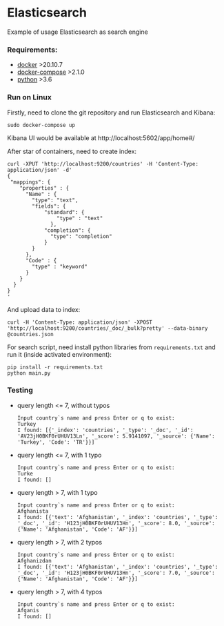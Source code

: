 # Elasticsearch

Example of usage Elasticsearch as search engine

### Requirements:
 - [docker](https://docs.docker.com/get-docker/) >20.10.7
 - [docker-compose](https://docs.docker.com/compose/install/) >2.1.0
 - [python](https://www.python.org/) >3.6

### Run on Linux

Firstly, need to clone the git repository and run Elasticsearch and Kibana:
```shell
sudo docker-compose up
```
Kibana UI would be available at http://localhost:5602/app/home#/

After star of containers, need to create index:
```shell
curl -XPUT 'http://localhost:9200/countries' -H 'Content-Type: application/json' -d'
{
 "mappings": {
    "properties" : {
      "Name" : {
        "type": "text",
        "fields": {
            "standard": {
                "type" : "text"
              },  
            "completion": {
              "type": "completion"
            }
        }              
      },
      "Code" : {
        "type" : "keyword"
      }
    }
  }
}
'
```

And upload data to index:
```shell
curl -H 'Content-Type: application/json' -XPOST 'http://localhost:9200/countries/_doc/_bulk?pretty' --data-binary @countries.json
```

For search script, need install python libraries from `requirements.txt` and run it (inside activated environment): 
```shell
pip install -r requirements.txt 
python main.py
```

### Testing
 - query length <= 7, without typos
    ```
    Input country`s name and press Enter or q to exist:
    Turkey
    I found: [{'_index': 'countries', '_type': '_doc', '_id': 'AV23jH0BKF0rUHUV13Ln', '_score': 5.9141097, '_source': {'Name': 'Turkey', 'Code': 'TR'}}]
    ```

 - query length <= 7, with 1 typo
    ```
    Input country`s name and press Enter or q to exist:
    Turke
    I found: []
    ```

 - query length > 7, with 1 typo
    ```
    Input country`s name and press Enter or q to exist:
    Afghanista
    I found: [{'text': 'Afghanistan', '_index': 'countries', '_type': '_doc', '_id': 'H123jH0BKF0rUHUV13Hn', '_score': 8.0, '_source': {'Name': 'Afghanistan', 'Code': 'AF'}}]
    ```

 - query length > 7, with 2 typos
    ```
    Input country`s name and press Enter or q to exist:
    Afghanizdan
    I found: [{'text': 'Afghanistan', '_index': 'countries', '_type': '_doc', '_id': 'H123jH0BKF0rUHUV13Hn', '_score': 7.0, '_source': {'Name': 'Afghanistan', 'Code': 'AF'}}]
    ```

 - query length > 7, with 4 typos
    ```
    Input country`s name and press Enter or q to exist:
    Afganis
    I found: []
    ```